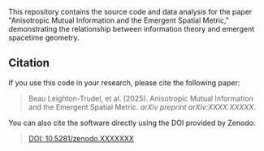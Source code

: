 This repository contains the source code and data analysis for the paper "Anisotropic Mutual Information and the Emergent Spatial Metric," demonstrating the relationship between information theory and emergent spacetime geometry.

## Citation

If you use this code in your research, please cite the following paper:

> Beau Leighton-Trudel, et al. (2025). Anisotropic Mutual Information and the Emergent Spatial Metric. *arXiv preprint arXiv:XXXX.XXXXX*.

You can also cite the software directly using the DOI provided by Zenodo:

> [DOI: 10.5281/zenodo.XXXXXXX](https://doi.org/10.5281/zenodo.XXXXXXX)
